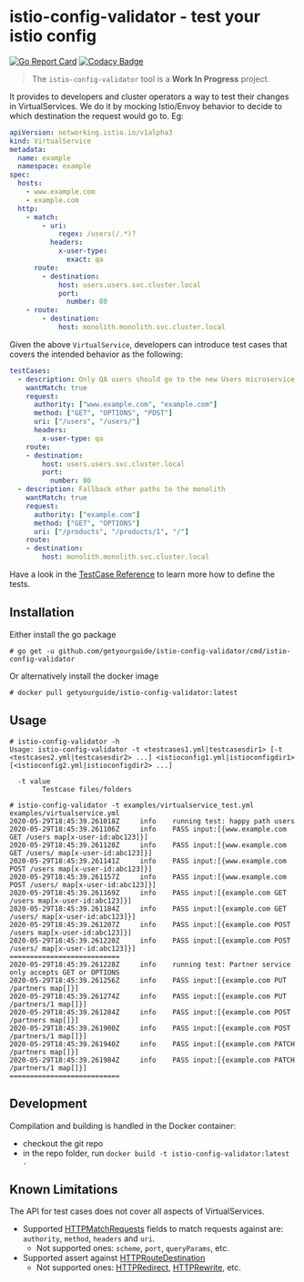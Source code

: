 # istio-config-validator - test your istio config
[![Go Report Card](https://goreportcard.com/badge/github.com/getyourguide.com/istio-config-validator)](https://goreportcard.com/report/github.com/getyourguide.com/istio-config-validator)
[![Codacy Badge](https://app.codacy.com/project/badge/Grade/6bee3a704e8648949523cdcfcefacc1f)](https://www.codacy.com?utm_source=github.com&amp;utm_medium=referral&amp;utm_content=getyourguide/istio-config-validator&amp;utm_campaign=Badge_Grade)

> The `istio-config-validator` tool is a **Work In Progress** project. 

It provides to developers and cluster operators a way to test their changes in VirtualServices. We do it by mocking Istio/Envoy behavior to decide to which destination the request would go to. Eg:

```yaml
apiVersion: networking.istio.io/v1alpha3
kind: VirtualService
metadata:
  name: example
  namespace: example
spec:
  hosts:
    - www.example.com
    - example.com
  http:
    - match:
        - uri:
            regex: /users(/.*)?
          headers:
            x-user-type:
              exact: qa
      route:
        - destination:
            host: users.users.svc.cluster.local
            port:
              number: 80
    - route:
        - destination:
            host: monolith.monolith.svc.cluster.local
```

Given the above `VirtualService`, developers can introduce test cases that covers the intended behavior as the following:

```yaml
testCases:
  - description: Only QA users should go to the new Users microservice. (positive)
    wantMatch: true
    request:
      authority: ["www.example.com", "example.com"]
      method: ["GET", "OPTIONS", "POST"]
      uri: ["/users", "/users/"]
      headers:
        x-user-type: qa
    route:
    - destination:
        host: users.users.svc.cluster.local
        port:
          number: 80
  - description: Fallback other paths to the monolith
    wantMatch: true
    request:
      authority: ["example.com"]
      method: ["GET", "OPTIONS"]
      uri: ["/products", "/products/1", "/"]
    route:
    - destination:
        host: monolith.monolith.svc.cluster.local
```

Have a look in the [TestCase Reference](docs/test-cases.md) to learn more how to define the tests.

## Installation
Either install the go package
```
# go get -u github.com/getyourguide/istio-config-validator/cmd/istio-config-validator
```
Or alternatively install the docker image
```
# docker pull getyourguide/istio-config-validator:latest
```

## Usage

```
# istio-config-validator -h
Usage: istio-config-validator -t <testcases1.yml|testcasesdir1> [-t <testcases2.yml|testcasesdir2> ...] <istioconfig1.yml|istioconfigdir1> [<istioconfig2.yml|istioconfigdir2> ...]

  -t value
        Testcase files/folders
```

```
# istio-config-validator -t examples/virtualservice_test.yml examples/virtualservice.yml
2020-05-29T18:45:39.261018Z     info    running test: happy path users
2020-05-29T18:45:39.261106Z     info    PASS input:[{www.example.com GET /users map[x-user-id:abc123]}]
2020-05-29T18:45:39.261128Z     info    PASS input:[{www.example.com GET /users/ map[x-user-id:abc123]}]
2020-05-29T18:45:39.261141Z     info    PASS input:[{www.example.com POST /users map[x-user-id:abc123]}]
2020-05-29T18:45:39.261157Z     info    PASS input:[{www.example.com POST /users/ map[x-user-id:abc123]}]
2020-05-29T18:45:39.261169Z     info    PASS input:[{example.com GET /users map[x-user-id:abc123]}]
2020-05-29T18:45:39.261184Z     info    PASS input:[{example.com GET /users/ map[x-user-id:abc123]}]
2020-05-29T18:45:39.261207Z     info    PASS input:[{example.com POST /users map[x-user-id:abc123]}]
2020-05-29T18:45:39.261220Z     info    PASS input:[{example.com POST /users/ map[x-user-id:abc123]}]
===========================
2020-05-29T18:45:39.261228Z     info    running test: Partner service only accepts GET or OPTIONS
2020-05-29T18:45:39.261256Z     info    PASS input:[{example.com PUT /partners map[]}]
2020-05-29T18:45:39.261274Z     info    PASS input:[{example.com PUT /partners/1 map[]}]
2020-05-29T18:45:39.261284Z     info    PASS input:[{example.com POST /partners map[]}]
2020-05-29T18:45:39.261900Z     info    PASS input:[{example.com POST /partners/1 map[]}]
2020-05-29T18:45:39.261940Z     info    PASS input:[{example.com PATCH /partners map[]}]
2020-05-29T18:45:39.261984Z     info    PASS input:[{example.com PATCH /partners/1 map[]}]
===========================
```

## Development

Compilation and building is handled in the Docker container:
-   checkout the git repo
-   in the repo folder, run `docker build -t istio-config-validator:latest .`


## Known Limitations

The API for test cases does not cover all aspects of VirtualServices.

* Supported [HTTPMatchRequests](https://istio.io/docs/reference/config/networking/virtual-service/#HTTPMatchRequest) fields to match requests against are: `authority`, `method`, `headers` and `uri`.
  * Not supported ones: `scheme`, `port`, `queryParams`, etc. 
* Supported assert against [HTTPRouteDestination](https://istio.io/docs/reference/config/networking/virtual-service/#HTTPRouteDestination)
  * Not supported ones: [HTTPRedirect](https://istio.io/docs/reference/config/networking/virtual-service/#HTTPRedirect), [HTTPRewrite](https://istio.io/docs/reference/config/networking/virtual-service/#HTTPRewrite), etc.
